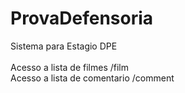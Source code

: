 # ProvaDefensoria
Sistema para Estagio DPE <br><br>
Acesso a lista de filmes /film <br>
Acesso a lista de comentario /comment
